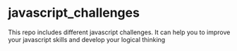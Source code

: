 # javascript_challenges
This repo includes different javascript challenges. It can help you to improve your javascript skills and develop your logical thinking
